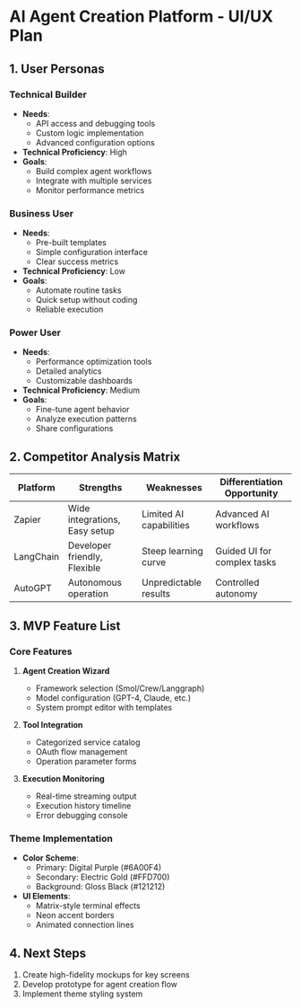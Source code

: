 # AI Agent Creation Platform - UI/UX Plan

## 1. User Personas

### Technical Builder
- **Needs**: 
  - API access and debugging tools
  - Custom logic implementation
  - Advanced configuration options
- **Technical Proficiency**: High
- **Goals**: 
  - Build complex agent workflows
  - Integrate with multiple services
  - Monitor performance metrics

### Business User  
- **Needs**:
  - Pre-built templates
  - Simple configuration interface
  - Clear success metrics
- **Technical Proficiency**: Low  
- **Goals**:
  - Automate routine tasks
  - Quick setup without coding
  - Reliable execution

### Power User
- **Needs**:
  - Performance optimization tools
  - Detailed analytics
  - Customizable dashboards
- **Technical Proficiency**: Medium  
- **Goals**:
  - Fine-tune agent behavior
  - Analyze execution patterns
  - Share configurations

## 2. Competitor Analysis Matrix

| Platform | Strengths | Weaknesses | Differentiation Opportunity |
|----------|-----------|------------|------------------------------|
| Zapier   | Wide integrations, Easy setup | Limited AI capabilities | Advanced AI workflows |
| LangChain | Developer friendly, Flexible | Steep learning curve | Guided UI for complex tasks |
| AutoGPT  | Autonomous operation | Unpredictable results | Controlled autonomy |

## 3. MVP Feature List

### Core Features
1. **Agent Creation Wizard**
   - Framework selection (Smol/Crew/Langgraph)
   - Model configuration (GPT-4, Claude, etc.)
   - System prompt editor with templates

2. **Tool Integration**
   - Categorized service catalog
   - OAuth flow management
   - Operation parameter forms

3. **Execution Monitoring**
   - Real-time streaming output
   - Execution history timeline
   - Error debugging console

### Theme Implementation
- **Color Scheme**:
  - Primary: Digital Purple (#6A00F4)
  - Secondary: Electric Gold (#FFD700) 
  - Background: Gloss Black (#121212)
- **UI Elements**:
  - Matrix-style terminal effects
  - Neon accent borders
  - Animated connection lines

## 4. Next Steps
1. Create high-fidelity mockups for key screens
2. Develop prototype for agent creation flow
3. Implement theme styling system
